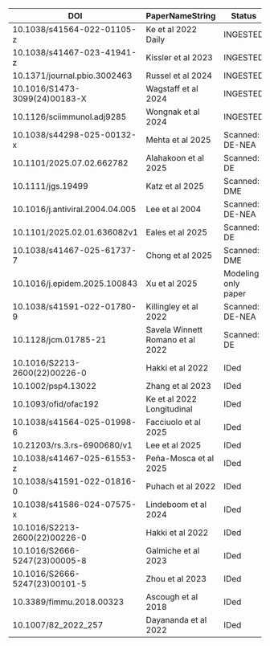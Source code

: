| DOI | PaperNameString | Status | By |
|-----|-----------------|--------|----|
| 10.1038/s41564-022-01105-z | Ke et al 2022 Daily | INGESTED | Stephen |
| 10.1038/s41467-023-41941-z | Kissler et al 2023 | INGESTED | Stephen |
| 10.1371/journal.pbio.3002463 | Russel et al 2024 | INGESTED | Stephen |
| 10.1016/S1473-3099(24)00183-X | Wagstaff et al 2024 | INGESTED | Stephen |
| 10.1126/sciimmunol.adj9285 | Wongnak et al 2024 | INGESTED | Stephen |
| 10.1038/s44298-025-00132-x | Mehta et al 2025 | Scanned: DE-NEA | Ellen |
| 10.1101/2025.07.02.662782 | Alahakoon et al 2025 | Scanned: DE | Ellen |
| 10.1111/jgs.19499 | Katz et al 2025 | Scanned: DME | Ellen |
| 10.1016/j.antiviral.2004.04.005 | Lee et al 2004 | Scanned: DE-NEA | Ellen |
| 10.1101/2025.02.01.636082v1 | Eales et al 2025 | Scanned: DE | Ellen |
| 10.1038/s41467-025-61737-7 | Chong et al 2025 | Scanned: DME | Ellen |
| 10.1016/j.epidem.2025.100843 | Xu et al 2025 | Modeling only paper | Ellen |
| 10.1038/s41591-022-01780-9 | Killingley et al 2022 | Scanned: DE-NEA | Ellen |
| 10.1128/jcm.01785-21 | Savela Winnett Romano et al 2022 | Scanned: DE | Ellen |
| 10.1016/S2213-2600(22)00226-0 | Hakki et al 2022 | IDed | Dan |
| 10.1002/psp4.13022 | Zhang et al 2023 | IDed | Dan |
| 10.1093/ofid/ofac192 | Ke et al 2022 Longitudinal | IDed | Dan |
| 10.1038/s41564-025-01998-6 | Facciuolo et al 2025 | IDed | Dan |
| 10.21203/rs.3.rs-6900680/v1 | Lee et al 2025 | IDed | Dan |
| 10.1038/s41467-025-61553-z | Peña-Mosca et al 2025  | IDed | Dan |
| 10.1038/s41591-022-01816-0 | Puhach et al 2022 | IDed | Ellen |
| 10.1038/s41586-024-07575-x | Lindeboom et al 2024 | IDed | Ellen |
| 10.1016/S2213-2600(22)00226-0 | Hakki et al 2022 | IDed | Ellen |
| 10.1016/S2666-5247(23)00005-8 | Galmiche et al 2023 | IDed | Ellen |
| 10.1016/S2666-5247(23)00101-5 | Zhou et al 2023 | IDed | Ellen |
| 10.3389/fimmu.2018.00323 | Ascough et al 2018 | IDed | Ellen |
| 10.1007/82_2022_257 | Dayananda et al 2022 | IDed | Ellen |